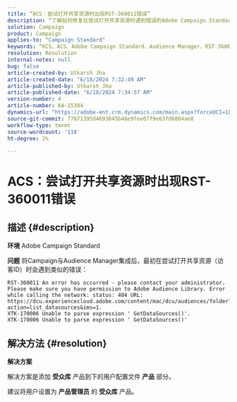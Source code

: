 ```yaml
---
title: “ACS：尝试打开共享资源时出现RST-360011错误”
description: “了解如何修复在尝试打开共享资源时遇到错误的Adobe Campaign Standard问题。”
solution: Campaign
product: Campaign
applies-to: "Campaign Standard"
keywords: “KCS、ACS、Adobe Campaign Standard、Audience Manager、RST-360011、错误、打开共享资源”
resolution: Resolution
internal-notes: null
bug: false
article-created-by: Utkarsh Jha
article-created-date: "6/18/2024 7:32:49 AM"
article-published-by: Utkarsh Jha
article-published-date: "6/18/2024 7:34:57 AM"
version-number: 4
article-number: KA-15384
dynamics-url: "https://adobe-ent.crm.dynamics.com/main.aspx?forceUCI=1&pagetype=entityrecord&etn=knowledgearticle&id=9272baf0-442d-ef11-840b-6045bd06eea5"
source-git-commit: 77871395d4693845b48e9fee07f9e63fd6804ae8
workflow-type: tm+mt
source-wordcount: '118'
ht-degree: 2%

---
```


# ACS：尝试打开共享资源时出现RST-360011错误

## 描述 {#description}


<b>环境</b>
Adobe Campaign Standard

<b>问题</b>
将Campaign与Audience Manager集成后，最初在尝试打开共享资源（访客ID）时会遇到类似的错误：


```
RST-360011 An error has occurred - please contact your administrator.
Please make sure you have permission to Adobe Audience Library. Error while calling the network: status: 404 URL: https://dcu.experiencecloud.adobe.com/content/mac/dcu/audiences/folder?action=list_datasources&ims=1.
XTK-170006 Unable to parse expression ' GetDataSources()'.
XTK-170006 Unable to parse expression ' GetDataSources()'
```





## 解决方法 {#resolution}


<b>解决方案</b>

解决方案是添加 <b>受众库</b> 产品到下的用户配置文件 <b>产品</b> 部分。

建议将用户设置为 <b>产品管理员</b> 的 <b>受众库</b> 产品。

